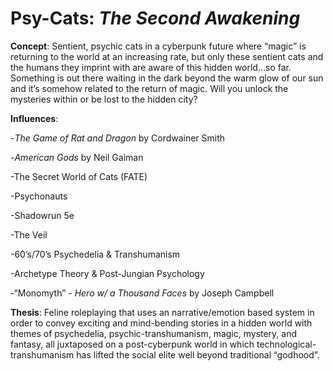 
# Psy-Cats: _The Second Awakening_

__Concept__:
Sentient, psychic cats in a cyberpunk future where “magic” is returning  to the world at an increasing rate, but only these sentient cats and the humans they imprint with are aware of this hidden world...so far.
Something is out there waiting in the dark beyond the warm glow of our sun and it’s somehow related to the return of magic.
Will you unlock the mysteries within or be lost to the hidden city?


__Influences__:

 -*The Game of Rat and Dragon* by Cordwainer Smith

 -*American Gods* by Neil Gaiman

 -The Secret World of Cats (FATE)

 -Psychonauts

 -Shadowrun 5e

 -The Veil

 -60’s/70’s Psychedelia & Transhumanism

 -Archetype Theory & Post-Jungian Psychology

 -“Monomyth” - *Hero w/ a Thousand Faces* by Joseph Campbell


__Thesis__:
Feline roleplaying that uses an narrative/emotion based system in order to convey exciting and mind-bending stories in a hidden world with themes of psychedelia, psychic-transhumanism, magic, mystery, and fantasy, all juxtaposed on a post-cyberpunk world in which technological-transhumanism has lifted the social elite well beyond traditional “godhood”.
